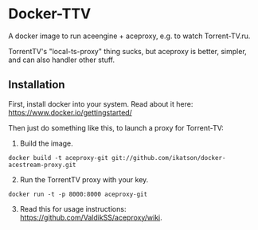 Docker-TTV
==========

A docker image to run aceengine + aceproxy, e.g. to watch Torrent-TV.ru.

TorrentTV's "local-ts-proxy" thing sucks, but aceproxy is better, simpler, and can also handler other stuff.


Installation
------------

First, install docker into your system. Read about it here: https://www.docker.io/gettingstarted/

Then just do something like this, to launch a proxy for Torrent-TV:

1. Build the image.

```
docker build -t aceproxy-git git://github.com/ikatson/docker-acestream-proxy.git
```

2. Run the TorrentTV proxy with your key.

```
docker run -t -p 8000:8000 aceproxy-git
```

3. Read this for usage instructions: https://github.com/ValdikSS/aceproxy/wiki.

